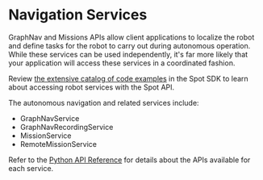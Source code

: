 <!--
Copyright (c) 2022 Boston Dynamics, Inc.  All rights reserved.

Downloading, reproducing, distributing or otherwise using the SDK Software
is subject to the terms and conditions of the Boston Dynamics Software
Development Kit License (20191101-BDSDK-SL).
-->

# Navigation Services

GraphNav and Missions APIs allow client applications to localize the robot and define tasks for the robot to carry out during autonomous operation. While these services can be used independently, it's far more likely that your application will access these services in a coordinated fashion.

Review [the extensive catalog of code examples](../../../python/examples/README.md) in the Spot SDK to learn about accessing robot services with the Spot API.

The autonomous navigation and related services include:


*   GraphNavService
*   GraphNavRecordingService
*   MissionService
*   RemoteMissionService


 Refer to the [Python API Reference](../../../protos/bosdyn/api/README.md) for details about the APIs available for each service.


 <!--- image and page reference link definitions --->
 [autonomous-top]: Readme.md "Spot SDK: Autonomy, GraphNav, and Missions"
 [code-examples]: autonomous_navigation_code_examples.md "Autonomous navigation code examples"
 [components]: components_of_autonomous_navigation.md "Components of autonomous navigation"
 [typical]: typical_autonomous_navigation_use_case.md "Typical autonomous navigation use cases"
 [autonomous-services]: autonomous_navigation_services.md "Autonomous navigation services"
 [service]: graphnav_service.md "GraphNav service"
 [map-structure]: graphnav_map_structure.md "GraphNav map structure"
 [initialization]: initialization.md "Initialization"
 [localization]: localization.md "Localization"
 [locomotion]: graphnav_and_robot_locomotion.md "GraphNav and robot locomotion"
 [missions]: missions_service.md "Missions service"
